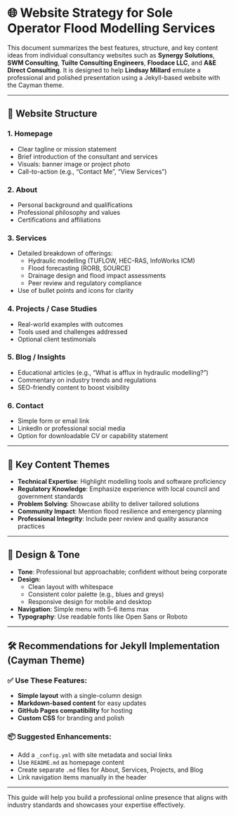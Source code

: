 # 🌐 Website Strategy for Sole Operator Flood Modelling Services

This document summarizes the best features, structure, and key content ideas from individual consultancy websites such as **Synergy Solutions**, **SWM Consulting**, **Tuilte Consulting Engineers**, **Floodace LLC**, and **A&E Direct Consulting**. It is designed to help **Lindsay Millard** emulate a professional and polished presentation using a Jekyll-based website with the Cayman theme.

---

## 🧱 Website Structure

### 1. **Homepage**
- Clear tagline or mission statement
- Brief introduction of the consultant and services
- Visuals: banner image or project photo
- Call-to-action (e.g., “Contact Me”, “View Services”)

### 2. **About**
- Personal background and qualifications
- Professional philosophy and values
- Certifications and affiliations

### 3. **Services**
- Detailed breakdown of offerings:
  - Hydraulic modelling (TUFLOW, HEC-RAS, InfoWorks ICM)
  - Flood forecasting (RORB, SOURCE)
  - Drainage design and flood impact assessments
  - Peer review and regulatory compliance
- Use of bullet points and icons for clarity

### 4. **Projects / Case Studies**
- Real-world examples with outcomes
- Tools used and challenges addressed
- Optional client testimonials

### 5. **Blog / Insights**
- Educational articles (e.g., “What is afflux in hydraulic modelling?”)
- Commentary on industry trends and regulations
- SEO-friendly content to boost visibility

### 6. **Contact**
- Simple form or email link
- LinkedIn or professional social media
- Option for downloadable CV or capability statement

---

## 🔑 Key Content Themes

- **Technical Expertise**: Highlight modelling tools and software proficiency
- **Regulatory Knowledge**: Emphasize experience with local council and government standards
- **Problem Solving**: Showcase ability to deliver tailored solutions
- **Community Impact**: Mention flood resilience and emergency planning
- **Professional Integrity**: Include peer review and quality assurance practices

---

## 🎨 Design & Tone

- **Tone**: Professional but approachable; confident without being corporate
- **Design**:
  - Clean layout with whitespace
  - Consistent color palette (e.g., blues and greys)
  - Responsive design for mobile and desktop
- **Navigation**: Simple menu with 5–6 items max
- **Typography**: Use readable fonts like Open Sans or Roboto

---

## 🛠️ Recommendations for Jekyll Implementation (Cayman Theme)

### ✅ Use These Features:
- **Simple layout** with a single-column design
- **Markdown-based content** for easy updates
- **GitHub Pages compatibility** for hosting
- **Custom CSS** for branding and polish

### 📦 Suggested Enhancements:
- Add a `_config.yml` with site metadata and social links
- Use `README.md` as homepage content
- Create separate `.md` files for About, Services, Projects, and Blog
- Link navigation items manually in the header

---

This guide will help you build a professional online presence that aligns with industry standards and showcases your expertise effectively.
